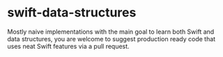 # swift-data-structures
Mostly naive implementations with the main goal to learn both Swift and data structures, you are welcome to suggest production ready code that uses neat Swift features via a pull request.
